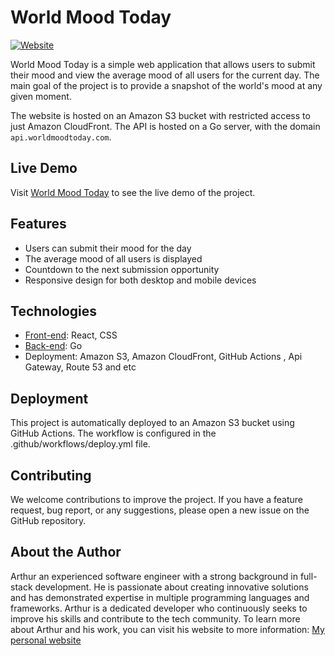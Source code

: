 # World Mood Today

[![Website](https://img.shields.io/website?url=https%3A%2F%2Fwww.worldmoodtoday.com)](https://www.worldmoodtoday.com)

World Mood Today is a simple web application that allows users to submit their mood and view the average mood of all users for the current day. The main goal of the project is to provide a snapshot of the world's mood at any given moment.

The website is hosted on an Amazon S3 bucket with restricted access to just Amazon CloudFront. The API is hosted on a Go server, with the domain `api.worldmoodtoday.com`.

## Live Demo

Visit [World Mood Today](https://www.worldmoodtoday.com) to see the live demo of the project.

## Features

- Users can submit their mood for the day
- The average mood of all users is displayed
- Countdown to the next submission opportunity
- Responsive design for both desktop and mobile devices

## Technologies

- [Front-end](https://github.com/arthsouza-meli/todayhumor): React, CSS
- [Back-end](https://github.com/arthsouza-meli/mood-api): Go 
- Deployment: Amazon S3, Amazon CloudFront,  GitHub Actions , Api Gateway, Route 53 and etc


## Deployment
This project is automatically deployed to an Amazon S3 bucket using GitHub Actions. The workflow is configured in the .github/workflows/deploy.yml file.

## Contributing
We welcome contributions to improve the project. If you have a feature request, bug report, or any suggestions, please open a new issue on the GitHub repository.

## About the Author

Arthur  an experienced software engineer with a strong background in full-stack development. He is passionate about creating innovative solutions and has demonstrated expertise in multiple programming languages and frameworks. Arthur is a dedicated developer who continuously seeks to improve his skills and contribute to the tech community. To learn more about Arthur and his work, you can visit his website to more information: [My personal website](www.arthurghz.com.br)
